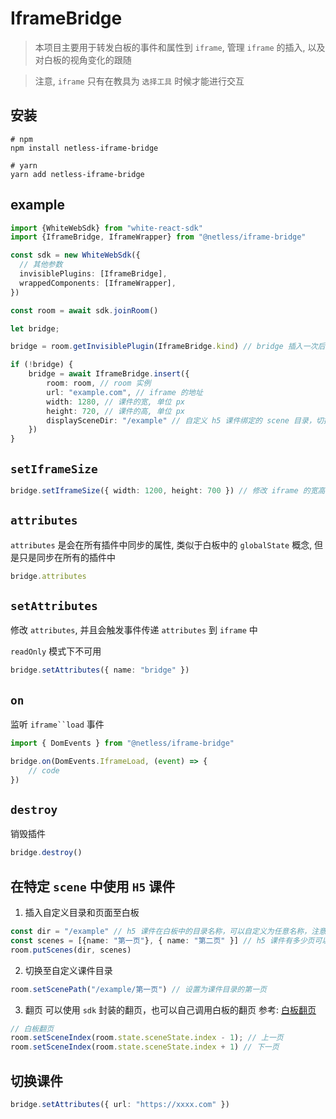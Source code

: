 # IframeBridge

> 本项目主要用于转发白板的事件和属性到 `iframe`, 管理 `iframe` 的插入, 以及对白板的视角变化的跟随

>注意, `iframe` 只有在教具为 `选择工具` 时候才能进行交互

## 安装
```
# npm
npm install netless-iframe-bridge

# yarn
yarn add netless-iframe-bridge
```

## example

``` typescript
import {WhiteWebSdk} from "white-react-sdk"
import {IframeBridge, IframeWrapper} from "@netless/iframe-bridge"

const sdk = new WhiteWebSdk({
  // 其他参数
  invisiblePlugins: [IframeBridge],
  wrappedComponents: [IframeWrapper],
})

const room = await sdk.joinRoom()

let bridge;

bridge = room.getInvisiblePlugin(IframeBridge.kind) // bridge 插入一次后续会自动插入，所以需要先 get 防止重复插入

if (!bridge) {
    bridge = await IframeBridge.insert({
        room: room, // room 实例
        url: "example.com", // iframe 的地址
        width: 1280, // 课件的宽, 单位 px
        height: 720, // 课件的高, 单位 px
        displaySceneDir: "/example" // 自定义 h5 课件绑定的 scene 目录，切换到其他目录，课件会自动隐藏，注意，此目录需要用户在白板中自行创建
    })
}
```

## `setIframeSize`
```typescript
bridge.setIframeSize({ width: 1200, height: 700 }) // 修改 iframe 的宽高
```

## `attributes`
`attributes` 是会在所有插件中同步的属性, 类似于白板中的 `globalState` 概念, 但是只是同步在所有的插件中
```typescript
bridge.attributes
```

## `setAttributes`
修改 `attributes`, 并且会触发事件传递 `attributes` 到 `iframe` 中

`readOnly` 模式下不可用
```typescript
bridge.setAttributes({ name: "bridge" })
```

## `on`
监听 `iframe``load` 事件
```typescript
import { DomEvents } from "@netless/iframe-bridge"

bridge.on(DomEvents.IframeLoad, (event) => {
    // code
})
``` 

## `destroy`
销毁插件
```typescript
bridge.destroy()
```

## 在特定 `scene` 中使用 `H5` 课件

1. 插入自定义目录和页面至白板
```typescript
const dir = "/example" // h5 课件在白板中的目录名称，可以自定义为任意名称，注意不要跟已有目录重复
const scenes = [{name: "第一页"}, { name: "第二页" }] // h5 课件有多少页可以创建多少个, 但并不是严格对应
room.putScenes(dir, scenes)
```

2. 切换至自定义课件目录
```typescript
room.setScenePath("/example/第一页") // 设置为课件目录的第一页
```

3. 翻页
可以使用 `sdk` 封装的翻页，也可以自己调用白板的翻页
参考: [白板翻页](https://developer.netless.link/docs/javascript/features/js-scenes/#%E7%BF%BB%E9%A1%B5%EF%BC%88%E5%90%8C%E7%9B%AE%E5%BD%95%EF%BC%89)
```typescript
// 白板翻页
room.setSceneIndex(room.state.sceneState.index - 1); // 上一页
room.setSceneIndex(room.state.sceneState.index + 1) // 下一页
```

## 切换课件
```typescript
bridge.setAttributes({ url: "https://xxxx.com" })
```
